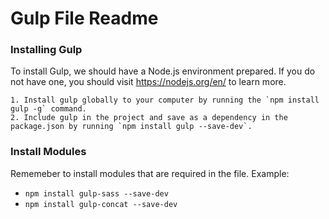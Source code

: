 # Gulp File Readme

### Installing Gulp

To install Gulp, we should have a Node.js environment prepared. If you do not have one, you should visit https://nodejs.org/en/ to learn more.

	1. Install gulp globally to your computer by running the `npm install gulp -g` command.
	2. Include gulp in the project and save as a dependency in the package.json by running `npm install gulp --save-dev`.

### Install Modules
Rememeber to install modules that are required in the file.
Example:
- `npm install gulp-sass --save-dev`
- `npm install gulp-concat --save-dev`

